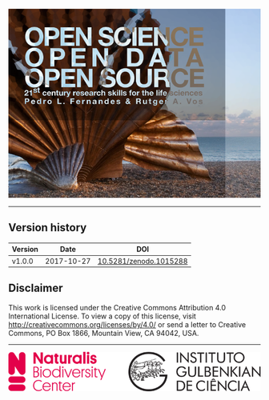![](https://raw.githubusercontent.com/Pfern/OSODOS/master/docs/images/OSODOS_splash1.png)

----
Version history
---------------
| Version | Date       | DOI
|---------|------------|-----------------------------------------------------------------|
| v1.0.0  | 2017-10-27 | [10.5281/zenodo.1015288](http://doi.org/10.5281/zenodo.1015288) |

Disclaimer
----------

This work is licensed under the Creative Commons Attribution 4.0 International License. To view a copy of this license, visit http://creativecommons.org/licenses/by/4.0/ or send a letter to Creative Commons, PO Box 1866, Mountain View, CA 94042, USA.

----

![](images/logos.png)
